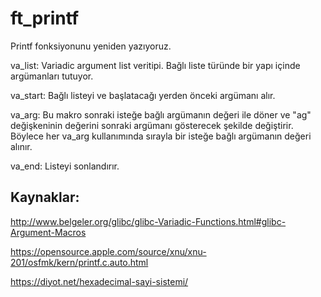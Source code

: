 # ft_printf
Printf fonksiyonunu yeniden yazıyoruz.

va_list: Variadic argument list veritipi. Bağlı liste türünde bir yapı içinde argümanları tutuyor.

va_start: Bağlı listeyi ve başlatacağı yerden önceki argümanı alır.

va_arg: Bu makro sonraki isteğe bağlı argümanın değeri ile döner ve "ag" değişkeninin değerini sonraki argümanı gösterecek şekilde değiştirir. Böylece her va_arg kullanımında sırayla bir isteğe bağlı argümanın değeri alınır.

va_end: Listeyi sonlandırır.

## Kaynaklar:

http://www.belgeler.org/glibc/glibc-Variadic-Functions.html#glibc-Argument-Macros

https://opensource.apple.com/source/xnu/xnu-201/osfmk/kern/printf.c.auto.html

https://diyot.net/hexadecimal-sayi-sistemi/